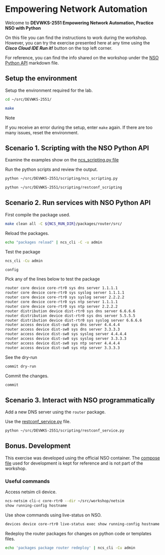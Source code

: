 # Empowering Network Automation

Welcome to **DEVWKS-2551 Empowering Network Automation, Practice NSO with Python**

On this file you can find the instructions to work during the workshop. However, you can try the exercise presented here at any time using the **_Cisco Cloud IDE Run it!_** button on the top left corner.

For reference, you can find the info shared on the workshop under the [NSO Python API](NSO_Python_API.md) markdown file.

## Setup the environment

Setup the environment required for the lab.

```bash
cd ~/src/DEVWKS-2551/
```

```bash
make
```

> [!NOTE]
> If you receive an error during the setup, enter `make` again. If there are too many issues, reset the environment.

## Scenario 1. Scripting with the NSO Python API

Examine the examples show on the [ncs_scripting.py file](scripting/ncs_scripting.py)

Run the python scripts and review the output.

```bash
python ~/src/DEVWKS-2551/scripting/ncs_scripting.py
```

```bash
python ~/src/DEVWKS-2551/scripting/restconf_scripting
```

## Scenario 2. Run services with NSO Python API

First compile the package used.

```bash
make clean all -C ${NCS_RUN_DIR}/packages/router/src/
```

Reload the packages.

```bash
echo "packages reload" | ncs_cli -C -u admin
```

Test the package

```bash
ncs_cli -Cu admin
```

```bash
config
```

Pick any of the lines below to test the package

```bash
router core device core-rtr0 sys dns server 1.1.1.1
router core device core-rtr0 sys syslog server 1.1.1.1
router core device core-rtr0 sys syslog server 2.2.2.2
router core device core-rtr0 sys ntp server 1.1.1.1
router core device core-rtr0 sys ntp server 2.2.2.2
router distribution device dist-rtr0 sys dns server 6.6.6.6
router distribution device dist-rtr0 sys dns server 5.5.5.5
router distribution device dist-rtr0 sys syslog server 6.6.6.6
router access device dist-sw0 sys dns server 4.4.4.4
router access device dist-sw0 sys dns server 3.3.3.3
router access device dist-sw0 sys syslog server 4.4.4.4
router access device dist-sw0 sys syslog server 3.3.3.3
router access device dist-sw0 sys ntp server 4.4.4.4
router access device dist-sw0 sys ntp server 3.3.3.3
```

See the dry-run

```bash
commit dry-run
```

Commit the changes.

```bash
commit
```

## Scenario 3. Interact with NSO programmatically

Add a new DNS server using the `router` package.

Use the [restconf_service.py](scripting/restconf_service.py) file.

```bash
python ~/src/DEVWKS-2551/scripting/restconf_service.py
```

## Bonus. Development

This exercise was developed using the official NSO container. The [compose file](docker-compose.yml) used for development is kept for reference and is not part of the workshop.

### Useful commands

Access netsim cli device.

```bash
ncs-netsim cli-c core-rtr0 --dir ~/src/workshop/netsim
show running-config hostname
```

Use show commands using live-status on NSO.

```bash
devices device core-rtr0 live-status exec show running-config hostname
```

Redeploy the router packages for changes on python code or templates files.

```bash
echo 'packages package router redeploy' | ncs_cli -Cu admin
```
